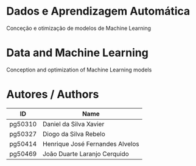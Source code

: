 # Dados e Aprendizagem Automática
Conceção e otimização de modelos de Machine Learning

# Data and Machine Learning
Conception and optimization of Machine Learning models

# Autores / Authors
| ID | Name |
|----|------|
| pg50310 | Daniel da Silva Xavier |
| pg50327 | Diogo da Silva Rebelo |
| pg50414 | Henrique José Fernandes Alvelos |
| pg50469 | João Duarte Laranjo Cerquido |